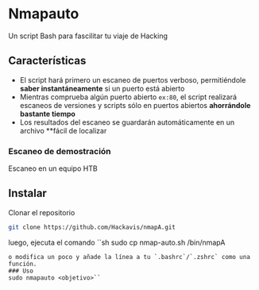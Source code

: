 # Nmapauto
Un script Bash para fascilitar tu viaje de Hacking

## Características
- El script hará primero un escaneo de puertos verboso, permitiéndole **saber instantáneamente** si un puerto está abierto
- Mientras comprueba algún puerto abierto `ex:80`, el script realizará escaneos de versiones y scripts sólo en puertos abiertos **ahorrándole bastante tiempo**
- Los resultados del escaneo se guardarán automáticamente en un archivo **fácil de localizar

### Escaneo de demostración
Escaneo en un equipo HTB



## Instalar
Clonar el repositorio
```sh
git clone https://github.com/Hackavis/nmapA.git
```
luego, ejecuta el comando
``sh
sudo cp nmap-auto.sh /bin/nmapA
```
o modifica un poco y añade la línea a tu `.bashrc`/`.zshrc` como una función.
### Uso
sudo nmapauto <objetivo>``
